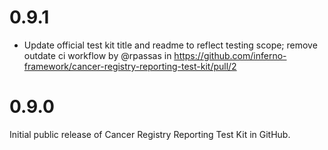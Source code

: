 # 0.9.1
* Update official test kit title and readme to reflect testing scope; remove outdate ci workflow by @rpassas in https://github.com/inferno-framework/cancer-registry-reporting-test-kit/pull/2

# 0.9.0
Initial public release of Cancer Registry Reporting Test Kit in GitHub.
